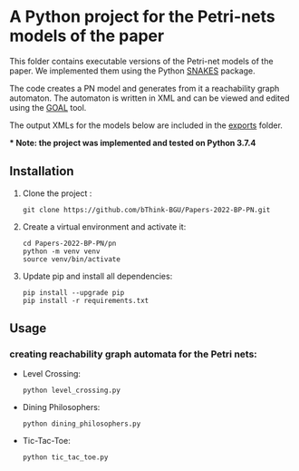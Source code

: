 # A Python project for the Petri-nets models of the paper
This folder contains executable versions of the Petri-net models of the paper. We implemented them using the Python [SNAKES](https://snakes.ibisc.univ-evry.fr) package. 

The code creates a PN model and generates from it a reachability graph automaton. The automaton is written in XML and can be viewed and edited using the [GOAL](http://goal.im.ntu.edu.tw/wiki/doku.php) tool. 

The output XMLs for the models below are included in the [exports](pn/exports) folder. 

<b>* Note: the project was implemented and tested on Python 3.7.4</b>

## Installation
<ol>
<li>
Clone the project :

```shell
git clone https://github.com/bThink-BGU/Papers-2022-BP-PN.git
```
</li>
<li>
Create a virtual environment and activate it:

```shell
cd Papers-2022-BP-PN/pn
python -m venv venv 
source venv/bin/activate
```
</li>
<li>
Update pip and install all dependencies:

```shell
pip install --upgrade pip
pip install -r requirements.txt
```
</li>
</ol>

## Usage
### creating reachability graph automata for the Petri nets:
<ul>
<li>
Level Crossing:

```shell
python level_crossing.py
```
</li>

<li>
Dining Philosophers:

```shell
python dining_philosophers.py
```
</li>

<li>
Tic-Tac-Toe:

```shell
python tic_tac_toe.py
```
</li>
</ul>

